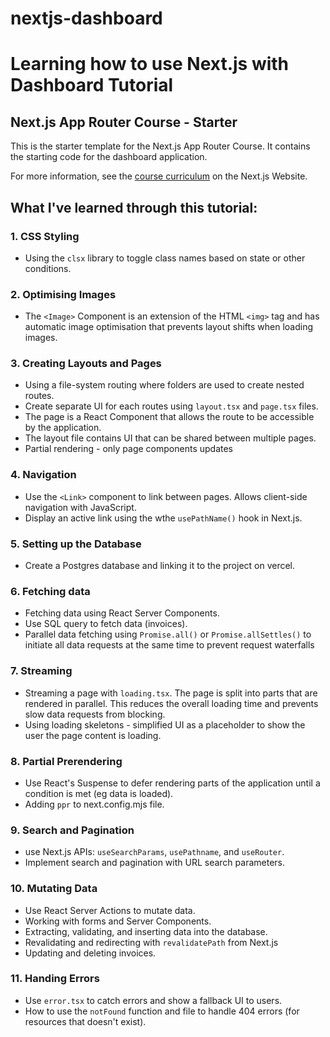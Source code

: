 # nextjs-dashboard
Learning how to use Next.js with Dashboard Tutorial
=======
## Next.js App Router Course - Starter

This is the starter template for the Next.js App Router Course. It contains the starting code for the dashboard application.

For more information, see the [course curriculum](https://nextjs.org/learn) on the Next.js Website.

## What I've learned through this tutorial:

### 1. CSS Styling
- Using the `clsx` library to toggle class names based on state or other conditions.

### 2. Optimising Images
- The `<Image>` Component is an extension of the HTML `<img>` tag and has automatic image optimisation that prevents layout shifts when loading images.

### 3. Creating Layouts and Pages
- Using a file-system routing where folders are used to create nested routes.
- Create separate UI for each routes using `layout.tsx` and `page.tsx` files.
- The page is a React Component that allows the route to be accessible by the application.
- The layout file contains UI that can be shared between multiple pages.
- Partial rendering - only page components updates

### 4. Navigation
- Use the `<Link>` component to link between pages. Allows client-side navigation with JavaScript.
- Display an active link using the wthe `usePathName()` hook in Next.js.

### 5. Setting up the Database
- Create a Postgres database and linking it to the project on vercel.

### 6. Fetching data
- Fetching data using React Server Components.
- Use SQL query to fetch data (invoices).
- Parallel data fetching using `Promise.all()` or `Promise.allSettles()` to initiate all data requests at the same time to prevent request waterfalls

### 7. Streaming
- Streaming a page with `loading.tsx`. The page is split into parts that are rendered in parallel. 
This reduces the overall loading time and prevents slow data requests from blocking.
- Using loading skeletons - simplified UI as a placeholder to show the user the page content is loading.

### 8. Partial Prerendering 
- Use React's Suspense to defer rendering parts of the application until a condition is met (eg data is loaded).
- Adding `ppr` to next.config.mjs file.

### 9. Search and Pagination
- use Next.js APIs: `useSearchParams`, `usePathname`, and `useRouter`.
- Implement search and pagination with URL search parameters.

### 10. Mutating Data
- Use React Server Actions to mutate data.
- Working with forms and Server Components.
- Extracting, validating, and inserting data into the database.
- Revalidating and redirecting with `revalidatePath` from Next.js
- Updating and deleting invoices.

### 11. Handing Errors
- Use `error.tsx` to catch errors and show a fallback UI to users.
- How to use the `notFound` function and file to handle 404 errors (for resources that doesn't exist).
